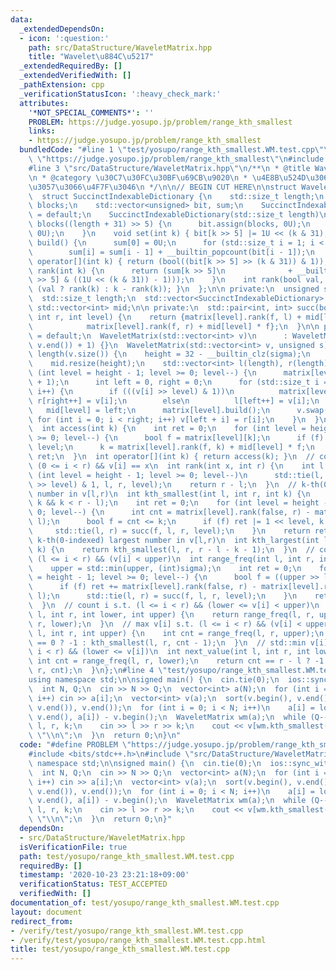 ```yaml
---
data:
  _extendedDependsOn:
  - icon: ':question:'
    path: src/DataStructure/WaveletMatrix.hpp
    title: "Wavelet\u884C\u5217"
  _extendedRequiredBy: []
  _extendedVerifiedWith: []
  _pathExtension: cpp
  _verificationStatusIcon: ':heavy_check_mark:'
  attributes:
    '*NOT_SPECIAL_COMMENTS*': ''
    PROBLEM: https://judge.yosupo.jp/problem/range_kth_smallest
    links:
    - https://judge.yosupo.jp/problem/range_kth_smallest
  bundledCode: "#line 1 \"test/yosupo/range_kth_smallest.WM.test.cpp\"\n#define PROBLEM\
    \ \"https://judge.yosupo.jp/problem/range_kth_smallest\"\n#include <bits/stdc++.h>\n\
    #line 3 \"src/DataStructure/WaveletMatrix.hpp\"\n/**\n * @title Wavelet\u884C\u5217\
    \n * @category \u30C7\u30FC\u30BF\u69CB\u9020\n * \u4E8B\u524D\u306B\u5EA7\u5727\
    \u3057\u3066\u4F7F\u3046\n */\n\n// BEGIN CUT HERE\n\nstruct WaveletMatrix {\n\
    \  struct SuccinctIndexableDictionary {\n    std::size_t length;\n    std::size_t\
    \ blocks;\n    std::vector<unsigned> bit, sum;\n    SuccinctIndexableDictionary()\
    \ = default;\n    SuccinctIndexableDictionary(std::size_t length)\n        : length(length),\
    \ blocks((length + 31) >> 5) {\n      bit.assign(blocks, 0U);\n      sum.assign(blocks,\
    \ 0U);\n    }\n    void set(int k) { bit[k >> 5] |= 1U << (k & 31); }\n    void\
    \ build() {\n      sum[0] = 0U;\n      for (std::size_t i = 1; i < blocks; i++)\n\
    \        sum[i] = sum[i - 1] + __builtin_popcount(bit[i - 1]);\n    }\n    bool\
    \ operator[](int k) { return (bool((bit[k >> 5] >> (k & 31)) & 1)); }\n    int\
    \ rank(int k) {\n      return (sum[k >> 5]\n              + __builtin_popcount(bit[k\
    \ >> 5] & ((1U << (k & 31)) - 1)));\n    }\n    int rank(bool val, int k) { return\
    \ (val ? rank(k) : k - rank(k)); }\n  };\n\n private:\n  unsigned sigma, height;\n\
    \  std::size_t length;\n  std::vector<SuccinctIndexableDictionary> matrix;\n \
    \ std::vector<int> mid;\n\n private:\n  std::pair<int, int> succ(bool f, int l,\
    \ int r, int level) {\n    return {matrix[level].rank(f, l) + mid[level] * f,\n\
    \            matrix[level].rank(f, r) + mid[level] * f};\n  }\n\n public:\n  WaveletMatrix()\
    \ = default;\n  WaveletMatrix(std::vector<int> v)\n      : WaveletMatrix(v, *max_element(v.begin(),\
    \ v.end()) + 1) {}\n  WaveletMatrix(std::vector<int> v, unsigned s) : sigma(s),\
    \ length(v.size()) {\n    height = 32 - __builtin_clz(sigma);\n    matrix.resize(height);\n\
    \    mid.resize(height);\n    std::vector<int> l(length), r(length);\n    for\
    \ (int level = height - 1; level >= 0; level--) {\n      matrix[level] = SuccinctIndexableDictionary(length\
    \ + 1);\n      int left = 0, right = 0;\n      for (std::size_t i = 0; i < length;\
    \ i++) {\n        if (((v[i] >> level) & 1))\n          matrix[level].set(i),\
    \ r[right++] = v[i];\n        else\n          l[left++] = v[i];\n      }\n   \
    \   mid[level] = left;\n      matrix[level].build();\n      v.swap(l);\n     \
    \ for (int i = 0; i < right; i++) v[left + i] = r[i];\n    }\n  }\n  // v[k]\n\
    \  int access(int k) {\n    int ret = 0;\n    for (int level = height - 1; level\
    \ >= 0; level--) {\n      bool f = matrix[level][k];\n      if (f) ret |= 1 <<\
    \ level;\n      k = matrix[level].rank(f, k) + mid[level] * f;\n    }\n    return\
    \ ret;\n  }\n  int operator[](int k) { return access(k); }\n  // count i s.t.\
    \ (0 <= i < r) && v[i] == x\n  int rank(int x, int r) {\n    int l = 0;\n    for\
    \ (int level = height - 1; level >= 0; level--)\n      std::tie(l, r) = succ((x\
    \ >> level) & 1, l, r, level);\n    return r - l;\n  }\n  // k-th(0-indexed) smallest\
    \ number in v[l,r)\n  int kth_smallest(int l, int r, int k) {\n    assert(0 <=\
    \ k && k < r - l);\n    int ret = 0;\n    for (int level = height - 1; level >=\
    \ 0; level--) {\n      int cnt = matrix[level].rank(false, r) - matrix[level].rank(false,\
    \ l);\n      bool f = cnt <= k;\n      if (f) ret |= 1 << level, k -= cnt;\n \
    \     std::tie(l, r) = succ(f, l, r, level);\n    }\n    return ret;\n  }\n  //\
    \ k-th(0-indexed) largest number in v[l,r)\n  int kth_largest(int l, int r, int\
    \ k) {\n    return kth_smallest(l, r, r - l - k - 1);\n  }\n  // count i s.t.\
    \ (l <= i < r) && (v[i] < upper)\n  int range_freq(int l, int r, int upper) {\n\
    \    upper = std::min(upper, (int)sigma);\n    int ret = 0;\n    for (int level\
    \ = height - 1; level >= 0; level--) {\n      bool f = ((upper >> level) & 1);\n\
    \      if (f) ret += matrix[level].rank(false, r) - matrix[level].rank(false,\
    \ l);\n      std::tie(l, r) = succ(f, l, r, level);\n    }\n    return ret;\n\
    \  }\n  // count i s.t. (l <= i < r) && (lower <= v[i] < upper)\n  int range_freq(int\
    \ l, int r, int lower, int upper) {\n    return range_freq(l, r, upper) - range_freq(l,\
    \ r, lower);\n  }\n  // max v[i] s.t. (l <= i < r) && (v[i] < upper)\n  int prev_value(int\
    \ l, int r, int upper) {\n    int cnt = range_freq(l, r, upper);\n    return cnt\
    \ == 0 ? -1 : kth_smallest(l, r, cnt - 1);\n  }\n  // std::min v[i] s.t. (l <=\
    \ i < r) && (lower <= v[i])\n  int next_value(int l, int r, int lower) {\n   \
    \ int cnt = range_freq(l, r, lower);\n    return cnt == r - l ? -1 : kth_smallest(l,\
    \ r, cnt);\n  }\n};\n#line 4 \"test/yosupo/range_kth_smallest.WM.test.cpp\"\n\
    using namespace std;\n\nsigned main() {\n  cin.tie(0);\n  ios::sync_with_stdio(0);\n\
    \  int N, Q;\n  cin >> N >> Q;\n  vector<int> a(N);\n  for (int i = 0; i < N;\
    \ i++) cin >> a[i];\n  vector<int> v(a);\n  sort(v.begin(), v.end());\n  v.erase(unique(v.begin(),\
    \ v.end()), v.end());\n  for (int i = 0; i < N; i++)\n    a[i] = lower_bound(v.begin(),\
    \ v.end(), a[i]) - v.begin();\n  WaveletMatrix wm(a);\n  while (Q--) {\n    int\
    \ l, r, k;\n    cin >> l >> r >> k;\n    cout << v[wm.kth_smallest(l, r, k)] <<\
    \ \"\\n\";\n  }\n  return 0;\n}\n"
  code: "#define PROBLEM \"https://judge.yosupo.jp/problem/range_kth_smallest\"\n\
    #include <bits/stdc++.h>\n#include \"src/DataStructure/WaveletMatrix.hpp\"\nusing\
    \ namespace std;\n\nsigned main() {\n  cin.tie(0);\n  ios::sync_with_stdio(0);\n\
    \  int N, Q;\n  cin >> N >> Q;\n  vector<int> a(N);\n  for (int i = 0; i < N;\
    \ i++) cin >> a[i];\n  vector<int> v(a);\n  sort(v.begin(), v.end());\n  v.erase(unique(v.begin(),\
    \ v.end()), v.end());\n  for (int i = 0; i < N; i++)\n    a[i] = lower_bound(v.begin(),\
    \ v.end(), a[i]) - v.begin();\n  WaveletMatrix wm(a);\n  while (Q--) {\n    int\
    \ l, r, k;\n    cin >> l >> r >> k;\n    cout << v[wm.kth_smallest(l, r, k)] <<\
    \ \"\\n\";\n  }\n  return 0;\n}"
  dependsOn:
  - src/DataStructure/WaveletMatrix.hpp
  isVerificationFile: true
  path: test/yosupo/range_kth_smallest.WM.test.cpp
  requiredBy: []
  timestamp: '2020-10-23 23:21:18+09:00'
  verificationStatus: TEST_ACCEPTED
  verifiedWith: []
documentation_of: test/yosupo/range_kth_smallest.WM.test.cpp
layout: document
redirect_from:
- /verify/test/yosupo/range_kth_smallest.WM.test.cpp
- /verify/test/yosupo/range_kth_smallest.WM.test.cpp.html
title: test/yosupo/range_kth_smallest.WM.test.cpp
---
```

